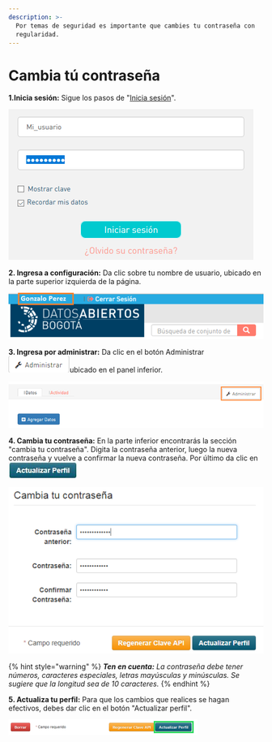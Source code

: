 ```yaml
---
description: >-
  Por temas de seguridad es importante que cambies tu contraseña con
  regularidad.
---
```


# Cambia tú contraseña

**1.Inicia sesión:** Sigue los pasos de "[Inicia sesión](https://datosbogota.gitbook.io/manual-usuario/inicia-sesion)".

![](../../.gitbook/assets/32.png)

**2. Ingresa a configuración:** Da clic sobre tu nombre de usuario, ubicado en la parte superior izquierda de la página.

![](../../.gitbook/assets/image%20%289%29.png)

**3. Ingresa por administrar:** Da clic en el botón Administrar ![](../../.gitbook/assets/admin_user.PNG)ubicado en el panel inferior.

![](../../.gitbook/assets/image%20%28110%29.png)

**4. Cambia tu contraseña:** En la parte inferior encontrarás la sección "cambia tu contraseña". Digita la contraseña anterior, luego la nueva contraseña y vuelve a confirmar la nueva contraseña. Por último da clic en ![](../../.gitbook/assets/actualizar-perfil.JPG) 

![](../../.gitbook/assets/image%20%2860%29.png)

{% hint style="warning" %}
_**Ten en cuenta:** La contraseña debe tener números, caracteres especiales, letras mayúsculas y minúsculas. Se sugiere que la longitud sea de 10 caracteres._
{% endhint %}

**5. Actualiza tu perfil:** Para que los cambios que realices se hagan efectivos, debes dar clic en el botón "Actualizar perfil".

![](../../.gitbook/assets/image%20%28136%29.png)



